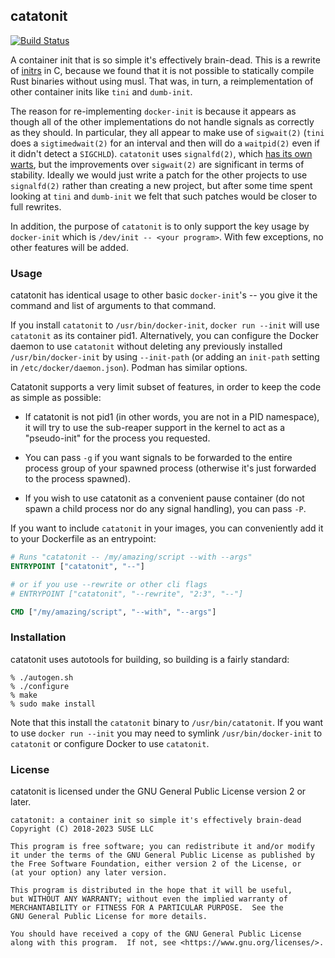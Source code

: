 ## catatonit ##

[![Build Status](https://github.com/openSUSE/catatonit/actions/workflows/ci.yml/badge.svg)](https://github.com/openSUSE/catatonit/actions/workflows/ci.yml)

A container init that is so simple it's effectively brain-dead. This is a
rewrite of [initrs][initrs] in C, because we found that it is not possible to
statically compile Rust binaries without using musl. That was, in turn, a
reimplementation of other container inits like `tini` and `dumb-init`.

The reason for re-implementing `docker-init` is because it appears as though
all of the other implementations do not handle signals as correctly as they
should. In particular, they all appear to make use of `sigwait(2)` (`tini` does
a `sigtimedwait(2)` for an interval and then will do a `waitpid(2)` even if it
didn't detect a `SIGCHLD`). `catatonit` uses `signalfd(2)`, which [has its own
warts][signalfd-broken], but the improvements over `sigwait(2)` are significant
in terms of stability. Ideally we would just write a patch for the other
projects to use `signalfd(2)` rather than creating a new project, but after
some time spent looking at `tini` and `dumb-init` we felt that such patches
would be closer to full rewrites.

In addition, the purpose of `catatonit` is to only support the key usage by
`docker-init` which is `/dev/init -- <your program>`. With few exceptions, no
other features will be added.

[initrs]: https://github.com/cyphar/initrs
[signalfd-broken]: https://ldpreload.com/blog/signalfd-is-useless

### Usage ###

catatonit has identical usage to other basic `docker-init`'s -- you give it the
command and list of arguments to that command.

If you install `catatonit` to `/usr/bin/docker-init`, `docker run --init` will
use `catatonit` as its container pid1. Alternatively, you can configure the
Docker daemon to use `catatonit` without deleting any previously installed
`/usr/bin/docker-init` by using `--init-path` (or adding an `init-path` setting
in `/etc/docker/daemon.json`). Podman has similar options.

Catatonit supports a very limit subset of features, in order to keep the code
as simple as possible:

* If catatonit is not pid1 (in other words, you are not in a PID namespace), it
  will try to use the sub-reaper support in the kernel to act as a
  "pseudo-init" for the process you requested.

* You can pass `-g` if you want signals to be forwarded to the entire process
  group of your spawned process (otherwise it's just forwarded to the process
  spawned).

* If you wish to use catatonit as a convenient pause container (do not spawn a
  child process nor do any signal handling), you can pass `-P`.

If you want to include `catatonit` in your images, you can conveniently add it
to your Dockerfile as an entrypoint:

```dockerfile
# Runs "catatonit -- /my/amazing/script --with --args"
ENTRYPOINT ["catatonit", "--"]

# or if you use --rewrite or other cli flags
# ENTRYPOINT ["catatonit", "--rewrite", "2:3", "--"]

CMD ["/my/amazing/script", "--with", "--args"]
```

### Installation ###

catatonit uses autotools for building, so building is a fairly standard:

```
% ./autogen.sh
% ./configure
% make
% sudo make install
```

Note that this install the `catatonit` binary to `/usr/bin/catatonit`. If you
want to use `docker run --init` you may need to symlink `/usr/bin/docker-init`
to `catatonit` or configure Docker to use `catatonit`.

### License ###

catatonit is licensed under the GNU General Public License version 2 or later.

```
catatonit: a container init so simple it's effectively brain-dead
Copyright (C) 2018-2023 SUSE LLC

This program is free software; you can redistribute it and/or modify
it under the terms of the GNU General Public License as published by
the Free Software Foundation, either version 2 of the License, or
(at your option) any later version.

This program is distributed in the hope that it will be useful,
but WITHOUT ANY WARRANTY; without even the implied warranty of
MERCHANTABILITY or FITNESS FOR A PARTICULAR PURPOSE.  See the
GNU General Public License for more details.

You should have received a copy of the GNU General Public License
along with this program.  If not, see <https://www.gnu.org/licenses/>.
```
